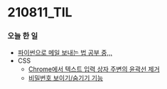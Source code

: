 # 210811_TIL

### 오늘 한 일

* [파이썬으로 메일 보내는 법 공부 중,,,](https://blog.naver.com/vkfkdto0209/222466252642)
* CSS
  - [Chrome에서 텍스트 입력 상자 주변의 윤곽선 제거](https://blog.naver.com/vkfkdto0209/222465608096)
  - [비밀번호 보이기/숨기기 기능](https://blog.naver.com/vkfkdto0209/222465671096)